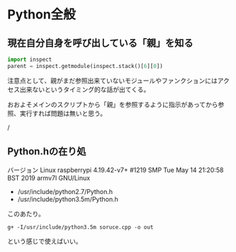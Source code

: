 # Python全般

## 現在自分自身を呼び出している「親」を知る


```python
import inspect
parent = inspect.getmodule(inspect.stack()[6][0])
```

注意点として、親がまだ参照出来ていないモジュールやファンクションにはアクセス出来ないというタイミング的な話が出てくる。

おおよそメインのスクリプトから「親」を参照するように指示があってから参照、実行すれば問題は無いと思う。

/

## Python.hの在り処

バージョン
Linux raspberrypi 4.19.42-v7+ #1219 SMP Tue May 14 21:20:58 BST 2019 armv7l GNU/Linux

- /usr/include/python2.7/Python.h
- /usr/include/python3.5m/Python.h

このあたり。

```g+ -I/usr/include/python3.5m soruce.cpp -o out```

という感じで使えばいい。

